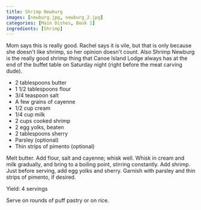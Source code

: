 ```yaml
---
title: Shrimp Newburg
images: [newburg.jpg, newburg_2.jpg]
categories: [Main Dishes, Book 1]
ingredients: [Shrimp]
---
```




Mom says this is really good. Rachel says it is vile, but that is only
because she doesn't like shrimp, so her opinion doesn't count. Also
Shrimp Newburg is the really good shrimp thing that Canoe Island Lodge
always has at the end of the buffet table on Saturday night (right
before the meat carving dude).

-   2 tablespoons butter
-   1 1/2 tablespoons flour
-   3/4 teaspoon salt
-   A few grains of cayenne
-   1/2 cup cream
-   1/4 cup milk
-   2 cups cooked shrimp
-   2 egg yolks, beaten
-   2 tablespoons sherry
-   Parsley (optional)
-   Thin strips of pimento (optional)

Melt butter. Add flour, salt and cayenne; whisk well. Whisk in cream and
milk gradually, and bring to a boiling point, stirring constantly. Add
shrimp. Just before serving, add egg yolks and sherry. Garnish with
parsley and thin strips of pimento, if desired.

Yield: 4 servings

Serve on rounds of puff pastry or on rice.

 
